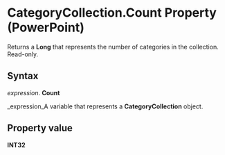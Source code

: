 
# CategoryCollection.Count Property (PowerPoint)

Returns a  **Long** that represents the number of categories in the collection. Read-only.


## Syntax

 _expression_. **Count**

 _expression_A variable that represents a  **CategoryCollection** object.


## Property value

 **INT32**

